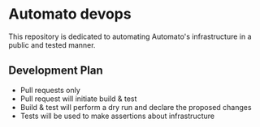 # Automato devops

This repository is dedicated to automating Automato's infrastructure in a public and tested manner.

## Development Plan

* Pull requests only
* Pull request will initiate build & test
* Build & test will perform a dry run and declare the proposed changes
* Tests will be used to make assertions about infrastructure
